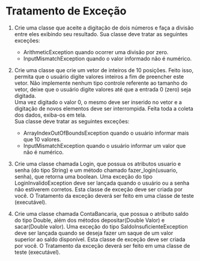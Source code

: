 # Tratamento de Exceção 

1. Crie uma classe que aceite a digitação de dois números e faça a divisão entre eles exibindo seu resultado. Sua classe deve tratar as seguintes exceções:
    - ArithmeticException quando ocorrer uma divisão por zero.
    - InputMismatchException quando o valor informado não é numérico.


2. Crie uma classe que crie um vetor de inteiros de 10 posições. Feito isso, permita que o usuário digite valores inteiros a fim de preencher este vetor. Não implemente nenhum tipo controle referente ao tamanho do vetor, deixe que o usuário digite valores até que a entrada 0 (zero) seja digitada.  
Uma vez digitado o valor 0, o mesmo deve ser inserido no vetor e a digitação de novos elementos deve ser interrompida. Feita toda a coleta dos dados, exiba-os em tela.  
Sua classe deve tratar as seguintes exceções:
    - ArrayIndexOutOfBoundsException quando o usuário informar mais que 10 valores.
    - InputMismatchException quando o usuário informar um valor que não é numérico.


3. Crie uma classe chamada Login, que possua os atributos usuario e senha (do tipo String) e um método chamado fazer_login(usuario, senha), que retorna uma boolean. Uma exceção do tipo LoginInvalidoException deve ser lançada quando o usuário ou a senha não estiverem corretos. Esta classe de exceção deve ser criada por você. O Tratamento da exceção deverá ser feito em uma classe de teste (executável).


4. Crie uma classe chamada ContaBancaria, que possua o atributo saldo do tipo Double, além dos métodos depositar(Double Valor) e sacar(Double valor). Uma exceção do tipo SaldoInsuficienteException deve ser lançada quando se deseja fazer um saque de um valor superior ao saldo disponível. Esta classe de exceção deve ser criada por você. O Tratamento da exceção deverá ser feito em uma classe de teste (executável).